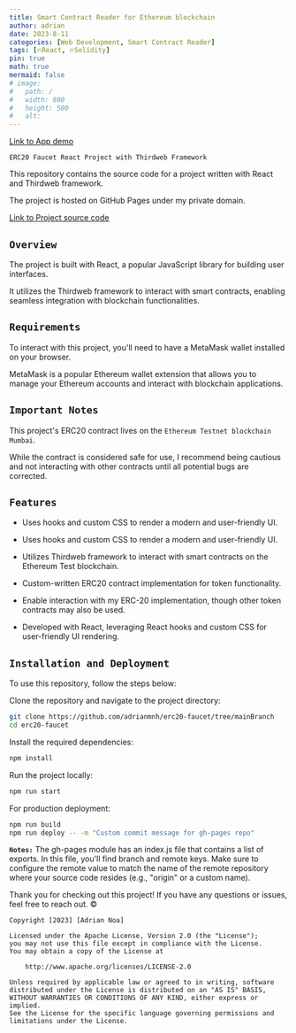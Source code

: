 ```yaml
---
title: Smart Contract Reader for Ethereum blockchain 
author: adrian
date: 2023-8-11
categories: [Web Development, Smart Contract Reader]
tags: [🔥React, 🔥Solidity]
pin: true
math: true
mermaid: false
# image:
#   path: /
#   width: 800
#   height: 500
#   alt: 
---
```


<a href='https://erc.adriannyc.dev' class='large-link'>Link to App demo</a>

`ERC20 Faucet React Project with Thirdweb Framework`

This repository contains the source code for a project written with React and Thirdweb framework. 

The project is hosted on GitHub Pages under my private domain.

<a href='https://github.com/adrianmnh/erc20-faucet' class='large-link'>Link to Project source code</a>


## `Overview`

The project is built with React, a popular JavaScript library for building user interfaces. 

It utilizes the Thirdweb framework to interact with smart contracts, enabling seamless integration with blockchain functionalities.

## `Requirements`

To interact with this project, you'll need to have a MetaMask wallet installed on your browser. 

MetaMask is a popular Ethereum wallet extension that allows you to manage your Ethereum accounts and interact with blockchain applications.

## **`Important Notes`**

This project's ERC20 contract lives on the `Ethereum Testnet blockchain Mumbai`. 

While the contract is considered safe for use, I recommend being cautious and not interacting with other contracts until all potential bugs are corrected.

## `Features`

* Uses hooks and custom CSS to render a modern and user-friendly UI.

* Uses hooks and custom CSS to render a modern and user-friendly UI.
* Utilizes Thirdweb framework to interact with smart contracts on the Ethereum Test blockchain.
* Custom-written ERC20 contract implementation for token functionality.
* Enable interaction with my ERC-20 implementation, though other token contracts may also be used.
* Developed with React, leveraging React hooks and custom CSS for user-friendly UI rendering.

## `Installation and Deployment`

To use this repository, follow the steps below:

Clone the repository and navigate to the project directory:

```bash
git clone https://github.com/adrianmnh/erc20-faucet/tree/mainBranch
cd erc20-faucet
```
Install the required dependencies:

```bash
npm install
```

Run the project locally:
```bash
npm run start
```
    
For production deployment:

```bash
npm run build
npm run deploy -- -m "Custom commit message for gh-pages repo"
```


**`Notes:`** The gh-pages module has an index.js file that contains a list of exports. In this file, you'll find branch and remote keys. Make sure to configure the remote value to match the name of the remote repository where your source code resides (e.g., "origin" or a custom name).

Thank you for checking out this project! If you have any questions or issues, feel free to reach out.
&copy;

```
Copyright [2023] [Adrian Noa]

Licensed under the Apache License, Version 2.0 (the "License");
you may not use this file except in compliance with the License.
You may obtain a copy of the License at

    http://www.apache.org/licenses/LICENSE-2.0

Unless required by applicable law or agreed to in writing, software
distributed under the License is distributed on an "AS IS" BASIS,
WITHOUT WARRANTIES OR CONDITIONS OF ANY KIND, either express or implied.
See the License for the specific language governing permissions and
limitations under the License.
```